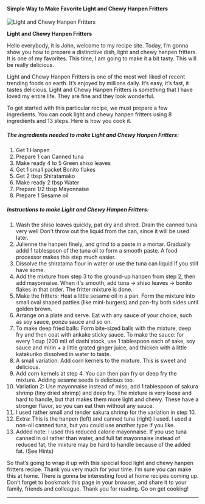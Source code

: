            

#### Simple Way to Make Favorite Light and Chewy Hanpen Fritters

![Light and Chewy Hanpen Fritters](https://img-global.cpcdn.com/recipes/5868966848233472/751x532cq70/light-and-chewy-hanpen-fritters-recipe-main-photo.jpg)

**Light and Chewy Hanpen Fritters**

Hello everybody, it is John, welcome to my recipe site. Today, I’m gonna show you how to prepare a distinctive dish, light and chewy hanpen fritters. It is one of my favorites. This time, I am going to make it a bit tasty. This will be really delicious.

Light and Chewy Hanpen Fritters is one of the most well liked of recent trending foods on earth. It’s enjoyed by millions daily. It’s easy, it’s fast, it tastes delicious. Light and Chewy Hanpen Fritters is something that I have loved my entire life. They are fine and they look wonderful.

To get started with this particular recipe, we must prepare a few ingredients. You can cook light and chewy hanpen fritters using 8 ingredients and 13 steps. Here is how you cook it.

##### The ingredients needed to make Light and Chewy Hanpen Fritters:

1.  Get 1 Hanpen
2.  Prepare 1 can Canned tuna
3.  Make ready 4 to 5 Green shiso leaves
4.  Get 1 small packet Bonito flakes
5.  Get 2 tbsp Shiratamako
6.  Make ready 2 tbsp Water
7.  Prepare 1/2 tbsp Mayonnaise
8.  Prepare 1 Sesame oil

##### Instructions to make Light and Chewy Hanpen Fritters:

1.  Wash the shiso leaves quickly, pat dry and shred. Drain the canned tuna very well Don't throw out the liquid from the can, since it will be used later.
2.  Julienne the hanpen finely, and grind to a paste in a mortar. Gradually addd 1 tablespoon of the tuna oil to form a smooth paste. A food processor makes this step much easier.
3.  Dissolve the shiratama flour in water or use the tuna can liquid if you still have some.
4.  Add the mixture from step 3 to the ground-up hanpen from step 2, then add mayonnaise. When it's smooth, add tuna → shiso leaves → bonito flakes in that order. The fritter mixture is done.
5.  Make the fritters: Heat a little sesame oil in a pan. Form the mixture into small oval shaped patties (like mini-burgers) and pan-fry both sides until golden brown.
6.  Arrange on a plate and serve. Eat with any sauce of your choice, such as soy sauce, ponzu sauce and so on.
7.  To make deep fried balls: Form bite-sized balls with the mixture, deep fry and then coat with ankake sticky sauce. To make the sauce: for every 1 cup (200 ml) of dashi stock, use 1 tablespoon each of sake, soy sauce and mirin + a little grated ginger juice, and thicken with a little katakuriko dissolved in water to taste.
8.  A small variation: Add corn kernels to the mixture. This is sweet and delicious.
9.  Add corn kernels at step 4. You can then pan fry or deep fry the mixture. Adding sesame seeds is delicious too.
10.  Variation 2: Use mayonnaise instead of miso, add 1 tablespoon of sakura shrimp (tiny dried shrimp) and deep fry. The mixture is very loose and hard to handle, but that makes them more light and chewy. These have a stronger flavor, so you can eat then without any sauce.
11.  I used rather small and tender sakura shrimp for the variation in step 10.
12.  Extra: This is the hanpen (left) and canned tuna (right) I used. I used a non-oil canned tuna, but you could use another type if you like.
13.  Added note: I used this reduced calorie mayonnaise. If you use tuna canned in oil rather than water, and full fat mayonnaise instead of reduced fat, the mixture may be hard to handle because of the added fat. (See Hints)

So that’s going to wrap it up with this special food light and chewy hanpen fritters recipe. Thank you very much for your time. I’m sure you can make this at home. There is gonna be interesting food at home recipes coming up. Don’t forget to bookmark this page in your browser, and share it to your family, friends and colleague. Thank you for reading. Go on get cooking!

* * *